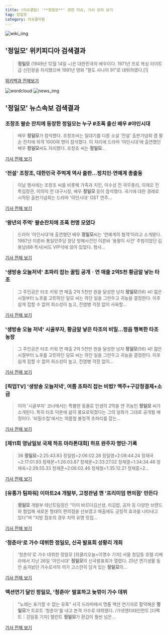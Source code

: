 ```yaml
---
title: (이슈클립) '**정일모**' 관련 이슈, 기사 모아 보기
tag: 정일모
category: 이슈클리핑
---
```

![wiki_img](https://user-images.githubusercontent.com/42597476/44503234-41136a80-a6d0-11e8-9071-6fc6418eafe4.png)
## **'**정일모**'** 위키피디아 검색결과
>**정일모** (1949년 12월 14일 ~)은 대한민국의 배우이다. 1971년 프로 복싱 라이트급 신인왕을 차지했으며 1991년 영화 "팔도 사나이 91"로 데뷔하였다.[1]

<a href="https://ko.wikipedia.org/wiki/정일모" target="_blank">위키백과 전체보기</a>

![wordcloud](https://s3.ap-northeast-2.amazonaws.com/lyrics101-wordcloud/2018-08-31-1535695380.png)
![news_img](https://user-images.githubusercontent.com/42597476/44507050-1206f400-a6e4-11e8-8d98-7ffbfebb353f.png)
## **'**정일모**'** 뉴스속보 검색결과
### 조창조 팔순 잔치에 등장한 **정일모**는 누구 #조폭 출신 배우 #야인시대

>배우 **정일모**가 참석했다. 조창조씨는 일대기를 다룬 소설 ‘전설’ 출판기념회 겸 팔순 잔치에 하객 1000여 명이 참석했다. 이 자리에 드라마 ‘야인시대’에 출연했던 배우 **정일모**씨도 자리했다. 조창조 씨는 **정일모**...

<a href="http://www.kookje.co.kr/news2011/asp/newsbody.asp?code=0500&key=20180831.99099014782" target="_blank">기사 전체 보기</a>

### '전설' 조창조, 대한민국 주먹계 역사 출판…정치인·연예계 총출동

>이날 행사에는 조창조 씨를 비롯해 가족과 지인, 이수성 전 국무총리, 이재오 전 특임장관, 이의익 전 대구시장, 배우 **정일모** 등이 참석했다. 국기에 대한 경례로 시작된 출판기념회는 드라마 '야인시대' OST 연주...

<a href="http://sports.hankooki.com/lpage/sisa/201808/sp20180831145245137040.htm" target="_blank">기사 전체 보기</a>

### '왕년의 주먹' 팔순잔치에 조폭 천명 모였다

>드라마 ‘야인시대’에 출연했던 배우 **정일모**씨는 ‘연예계의 협객’이라고 소개됐다. 1987년 이른바 통일민주당 창당 방해사건인 이른바 ‘용팔이 사건’ 주범이었던 김용남(68·목사)씨도 VIP석에 앉아 있었다. 행사...

<a href="http://news.chosun.com/site/data/html_dir/2018/08/31/2018083101042.html?utm_source=naver&utm_medium=original&utm_campaign=news" target="_blank">기사 전체 보기</a>

### '생방송 오늘저녁' 초파리 잡는 꿀팁 공개ㆍ연 매출 2억5천 황금알 낳는 타조

>그 주인공은 타조 키워 연 매출 2억 5천만 원을 달성한 남자 **정일모**(56) 씨! 젊은 시절부터 노후를 고민하던 일모 씨는 하던 일을 그만두고 귀농을 결정한다. 이후 쉽게 접할 수 없어 희소성이 높고, 전염병 걱정 없이 사육할...

<a href="http://www.kyeonggi.com/?mod=news&act=articleView&idxno=1493197" target="_blank">기사 전체 보기</a>

### '생방송 오늘 저녁' 시골부자, 황금알 낳은 타조의 비밀…정읍 행복한 타조 농장

>그 주인공은 타조 키워 연 매출 2억  5천만 원을 달성한 남자 **정일모**(56) 씨! 젊은 시절부터 노후를 고민하던 일모 씨는 하던 일을 그만두고 귀농을 결정한다. 이후 쉽게 접할 수 없어 희소성이 높고, 전염병 걱정 없이...

<a href="http://news20.busan.com/controller/newsController.jsp?newsId=20180703000154" target="_blank">기사 전체 보기</a>

### [픽업TV] '생방송 오늘저녁', 여름 초파리 잡는 비법? 맥주+구강청결제+소금

>이어 '시골부자' 코너에서는 특별한 동물로 인생의 2막을 연 귀농인 **정일모** 씨가 소개된다. 특히 타조 덕분에 삶이 풍요로워졌다는 그의 일화가 그대로 공개될 예정이다. '비밀수첩'에서는 여름철 불청객 초파리를 잡는...

<a href="http://chicnews.mk.co.kr/article.php?aid=1530609000198820018" target="_blank">기사 전체 보기</a>

### [제11회 영남일보 국제 하프 마라톤대회] 하프 완주자 명단·기록

>36 **정일모**=2:25:43.83 정일범=2:06:02.28 정일영=2:08:44.24 정재국=2:17:01.93 정재문=1:26:03.87 정재문=2:33:27.02 정재열=1:34:34.46 정재욱=2:28:55.33 정재준=2:06:02.46 정재철=1:35:12.21 정재홍=2...

<a href="http://www.yeongnam.com/mnews/newsview.do?mode=newsView&newskey=20180514.010120751030001" target="_blank">기사 전체 보기</a>

### [유통가 팀파워] 이마트24 개발부, 고정관념 깬 '프리미엄 편의점' 만든다

>**정일모** 개발부 테넌트팀장은 “이미 바르다김선생, 리김밥, 공차 등 다양한 브랜드와 협업해 새로운 형태의 편의점을 선보였고 매출에도 긍정적 효과를 나타내고 있다”며 “지방 점포의 경우 지역 유명 맛집...

<a href="http://www.etoday.co.kr/news/section/newsview.php?idxno=1611881" target="_blank">기사 전체 보기</a>

### '청춘아'로 가수 데뷔한 **정일모**, 신곡 발표회 성황리 개최

>'청춘아'로 가수 데뷔한 정알모 [위클리오늘=이명수 기자] 서울 청담동 호텔 리베라에서 지난 26일 '야인시대' **정일모**의 신곡발표회가 열렸다. 25년 연기생활 동안 숨겨놨던 가수로서의 끼가 고스란히 담겨 있는 **정일모**의...

<a href="http://www.weeklytoday.com/news/articleView.html?idxno=51049" target="_blank">기사 전체 보기</a>

### 액션연기 달인 **정일모**, '청춘아' 발표하고 늦깎이 가수 데뷔

>"노래는 포기할 수 없는 유혹" 사극 드라마에서 명품 액션 연기자로 활약해온 **정일모**가 트로트 '청춘아'를 내고 본격 가수로 데뷔했다. /가넷엔터테인먼트 [더팩트｜강일홍 기자] 탤런트 **정일모**가 환갑이 훨씬 넘은...

<a href="http://news.tf.co.kr/read/entertain/1660809.htm" target="_blank">기사 전체 보기</a>


